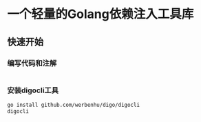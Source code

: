 
# 一个轻量的Golang依赖注入工具库

## 快速开始

### 编写代码和注解

```

```

### 安装digocli工具

```sh
go install github.com/werbenhu/digo/digocli
digocli
```

